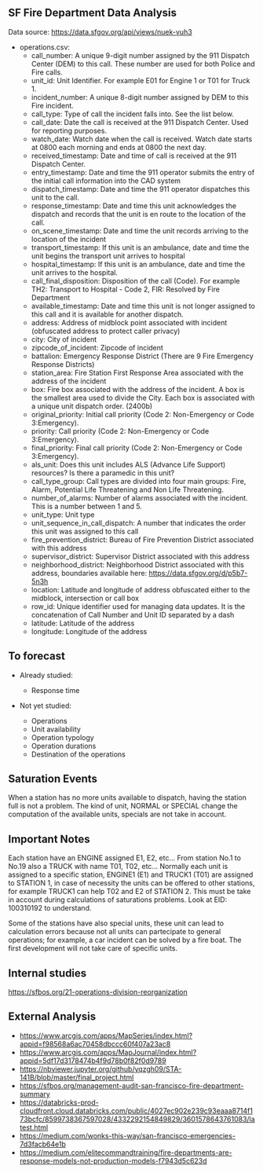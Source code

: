 SF Fire Department Data Analysis
------------------
Data source: https://data.sfgov.org/api/views/nuek-vuh3
* operations.csv:
    - call_number: A unique 9-digit number assigned by the 911 Dispatch Center (DEM) to this call. These number are used for both Police and Fire calls.
    - unit_id: Unit Identifier. For example E01 for Engine 1 or T01 for Truck 1.
    - incident_number: A unique 8-digit number assigned by DEM to this Fire incident.
    - call_type: Type of call the incident falls into. See the list below.
    - call_date: Date the call is received at the 911 Dispatch Center. Used for reporting purposes.
    - watch_date: Watch date when the call is received. Watch date starts at 0800 each morning and ends at 0800 the next day.
    - received_timestamp: Date and time of call is received at the 911 Dispatch Center.
    - entry_timestamp: Date and time the 911 operator submits the entry of the initial call information into the CAD system
    - dispatch_timestamp: Date and time the 911 operator dispatches this unit to the call.
    - response_timestamp: Date and time this unit acknowledges the dispatch and records that the unit is en route to the location of the call.
    - on_scene_timestamp: Date and time the unit records arriving to the location of the incident
    - transport_timestamp: If this unit is an ambulance, date and time the unit begins the transport unit arrives to hospital
    - hospital_timestamp: If this unit is an ambulance, date and time the unit arrives to the hospital.
    - call_final_disposition: Disposition of the call (Code). For example TH2: Transport to Hospital - Code 2, FIR: Resolved by Fire Department
    - available_timestamp: Date and time this unit is not longer assigned to this call and it is available for another dispatch.
    - address: Address of midblock point associated with incident (obfuscated address to protect caller privacy)
    - city: City of incident
    - zipcode_of_incident: Zipcode of incident
    - battalion: Emergency Response District (There are 9 Fire Emergency Response Districts)
    - station_area: Fire Station First Response Area associated with the address of the incident
    - box: Fire box associated with the address of the incident. A box is the smallest area used to divide the City. Each box is associated with a unique unit dispatch order. (2400b)
    - original_priority: Initial call priority (Code 2: Non-Emergency or Code 3:Emergency).
    - priority: Call priority (Code 2: Non-Emergency or Code 3:Emergency).
    - final_priority: Final call priority (Code 2: Non-Emergency or Code 3:Emergency).
    - als_unit: Does this unit includes ALS (Advance Life Support) resources? Is there a paramedic in this unit?
    - call_type_group: Call types are divided into four main groups: Fire, Alarm, Potential Life Threatening and Non Life Threatening.
    - number_of_alarms: Number of alarms associated with the incident. This is a number between 1 and 5.
    - unit_type: Unit type
    - unit_sequence_in_call_dispatch: A number that indicates the order this unit was assigned to this call
    - fire_prevention_district: Bureau of Fire Prevention District associated with this address
    - supervisor_district: Supervisor District associated with this address
    - neighborhood_district: Neighborhood District associated with this address, boundaries available here: https://data.sfgov.org/d/p5b7-5n3h
    - location: Latitude and longitude of address obfuscated either to the midblock, intersection or call box
    - row_id: Unique identifier used for managing data updates. It is the concatenation of Call Number and Unit ID separated by a dash
    - latitude: Latitude of the address
    - longitude: Longitude of the address


To forecast
------------
* Already studied:
  - Response time

* Not yet studied:
  - Operations
  - Unit availability
  - Operation typology
  - Operation durations
  - Destination of the operations


Saturation Events
------------------
When a station has no more units available to dispatch, having the station full is not a problem.
The kind of unit, NORMAL or SPECIAL change the computation of the available units, specials are not
take in account.


Important Notes
----------------
Each station have an ENGINE assigned E1, E2, etc... From station No.1 to No.19 also a TRUCK with name T01, T02, etc...
Normally each unit is assigned to a specific station, ENGINE1 (E1) and TRUCK1 (T01) are assigned to STATION 1, in case
of necessity the units can be offered to other stations, for example TRUCK1 can help T02 and E2 of STATION 2.
This must be take in account during calculations of saturations problems. Look at EID: 100310192 to understand.

Some of the stations have also special units, these unit can lead to calculation errors because not all units can
partecipate to general operations; for example, a car incident can be solved by a fire boat. The first development
will not take care of specific units.


Internal studies
-----------------
https://sfbos.org/21-operations-division-reorganization


External Analysis
------------------
* https://www.arcgis.com/apps/MapSeries/index.html?appid=f98568a6ac70458dbccc60f407a23ac8
* https://www.arcgis.com/apps/MapJournal/index.html?appid=5df17d3178474b4f9d78b0f82f0d9789
* https://nbviewer.jupyter.org/github/yqzgh09/STA-141B/blob/master/final_project.html
* https://sfbos.org/management-audit-san-francisco-fire-department-summary
* https://databricks-prod-cloudfront.cloud.databricks.com/public/4027ec902e239c93eaaa8714f173bcfc/8599738367597028/4332292154849829/3601578643761083/latest.html
* https://medium.com/wonks-this-way/san-francisco-emergencies-7d3facb64e1b
* https://medium.com/elitecommandtraining/fire-departments-are-response-models-not-production-models-f7943d5c623d
